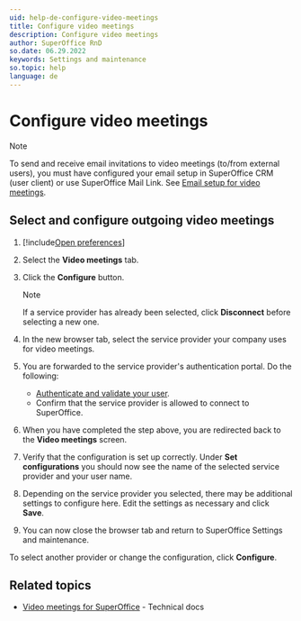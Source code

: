```yaml
---
uid: help-de-configure-video-meetings
title: Configure video meetings
description: Configure video meetings
author: SuperOffice RnD
so.date: 06.29.2022
keywords: Settings and maintenance
so.topic: help
language: de
---
```


# Configure video meetings

> [!NOTE]
> To send and receive email invitations to video meetings (to/from external users), you must have configured your email setup in SuperOffice CRM (user client) or use SuperOffice Mail Link. See [Email setup for video meetings][2].

## Select and configure outgoing video meetings

1. [!include[Open preferences](../includes/open-preferences.md)]

2. Select the **Video meetings** tab.

3. Click the **Configure** button.

    > [!NOTE]
    > If a service provider has already been selected, click **Disconnect** before selecting a new one.

4. In the new browser tab, select the service provider your company uses for video meetings.

5. You are forwarded to the service provider's authentication portal. Do the following:

    * [Authenticate and validate your user][1].
    * Confirm that the service provider is allowed to connect to SuperOffice.

6. When you have completed the step above, you are redirected back to the **Video meetings** screen.

7. Verify that the configuration is set up correctly. Under **Set configurations** you should now see the name of the selected service provider and your user name.

8. Depending on the service provider you selected, there may be additional settings to configure here. Edit the settings as necessary and click **Save**.

9. You can now close the browser tab and return to SuperOffice Settings and maintenance.

To select another provider or change the configuration, click **Configure**.

## Related topics

* [Video meetings for SuperOffice][3] - Technical docs

<!-- Referenced links -->
[1]: ../../../../video-meeting/index.md
[2]: email-setup-in-superoffice.md
[3]: ../../../../video-meeting/index.md

<!-- Referenced images -->

